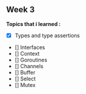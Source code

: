 ## Week 3
**Topics that i learned :**
- [X]  Types and type assertions
- []  Interfaces
- []  Context
- []  Goroutines
- []  Channels
- []  Buffer
- []  Select
- []  Mutex
